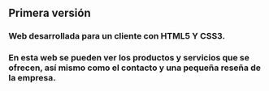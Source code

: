 ## Primera versión

### Web desarrollada para un cliente con HTML5 Y CSS3.
### En esta web se pueden ver los productos y servicios que se ofrecen, así mismo como el contacto y una pequeña reseña de la empresa.

